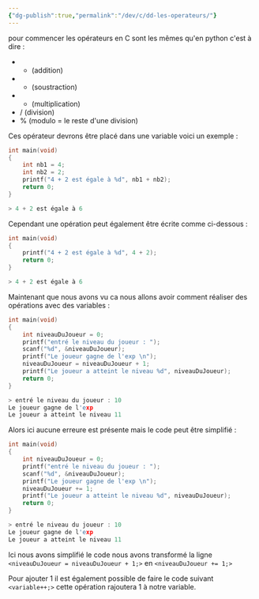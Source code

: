 ```yaml
---
{"dg-publish":true,"permalink":"/dev/c/dd-les-operateurs/"}
---
```


pour commencer les opérateurs en C sont les mêmes qu'en python c'est à dire :
- + (addition)
- - (soustraction)
- * (multiplication)
- / (division)
- % (modulo = le reste d'une division)

Ces opérateur devrons être placé dans une variable voici un exemple :
```C
int main(void)
{
	int nb1 = 4;
	int nb2 = 2;
	printf("4 + 2 est égale à %d", nb1 + nb2);
	return 0; 
}

> 4 + 2 est égale à 6
```

Cependant une opération peut également être écrite comme ci-dessous :
```C
int main(void)
{
	printf("4 + 2 est égale à %d", 4 + 2);
	return 0; 
}

> 4 + 2 est égale à 6
```

Maintenant que nous avons vu ca nous allons avoir comment réaliser des opérations avec des variables :
```C
int main(void)
{
    int niveauDuJoueur = 0;
    printf("entré le niveau du joueur : ");
    scanf("%d", &niveauDuJoueur);
    printf("Le joueur gagne de l'exp \n");
    niveauDuJoueur = niveauDuJoueur + 1;
    printf("Le joueur a atteint le niveau %d", niveauDuJoueur);
    return 0;
}

> entré le niveau du joueur : 10
Le joueur gagne de l'exp
Le joueur a atteint le niveau 11
```

Alors ici aucune erreure est présente mais le code peut être simplifié : 
```C
int main(void)
{
    int niveauDuJoueur = 0;
    printf("entré le niveau du joueur : ");
    scanf("%d", &niveauDuJoueur);
    printf("Le joueur gagne de l'exp \n");
    niveauDuJoueur += 1;
    printf("Le joueur a atteint le niveau %d", niveauDuJoueur);
    return 0;
}

> entré le niveau du joueur : 10
Le joueur gagne de l'exp
Le joueur a atteint le niveau 11
```

Ici nous avons simplifié le code nous avons transformé la ligne `<niveauDuJoueur = niveauDuJoueur + 1;>` en `<niveauDuJoueur += 1;>`

Pour ajouter 1 il est également possible de faire le code suivant `<variable++;>` cette opération rajoutera 1 à notre variable.